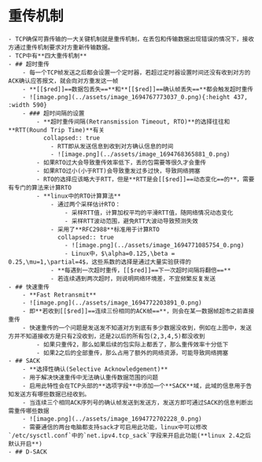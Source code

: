 # 重传机制
	- TCP确保可靠传输的一大关键机制就是重传机制，在丢包和传输数据出现错误的情况下，接收方通过重传机制要求对方重新传输数据。
	- TCP中有**四大重传机制**
	- ## 超时重传
		- 每一个TCP帧发送之后都会设置一个定时器，若超过定时器设置时间还没有收到对方的ACK确认应答报文，就会向对方重发这一帧
		- **[[$red]]==数据包丢失==**和**[[$red]]==确认帧丢失==**都会触发超时重传
		- ![image.png](../assets/image_1694767773037_0.png){:height 437, :width 590}
		- ### 超时间隔的设置
			- **超时重传间隔(Retransmission Timeout, RTO)**的选择往往和**RTT(Round Trip Time)**有关
			  collapsed:: true
				- RTT即从发送信息到收到对方确认信息的时间
				- ![image.png](../assets/image_1694768365881_0.png)
			- 如果RTO过大会导致重传效率低下，丢的包需要等很久才会重传
			- 如果RTO过小(小于RTT)会导致重发过多过快，导致网络拥塞
			- RTO的选择应该略大于RTT，但是**RTT是会[[$red]]==动态变化==的**，需要有专门的算法来计算RTO
			- **linux中的RTO计算算法**
				- 通过两个采样估计RTO：
					- 采样RTT值，计算加权平均的平滑RTT值，随网络情况动态变化
					- 采样RTT波动范围，避免RTT大波动导致预测失效
				- 采用了**RFC2988**标准用于计算RTO
				  collapsed:: true
					- ![image.png](../assets/image_1694771085754_0.png)
					- Linux中，$\alpha=0.125,\beta = 0.25,\mu=1,\partial=4$，这些系数的选择是通过大量实验获得的
				- **每遇到一次超时重传，[[$red]]==下一次超时间隔将翻倍==**
				- 若连续遇到两次超时，则说明网络环境差，不宜频繁反复发送
	- ## 快速重传
		- **Fast Retransmit**
		- ![image.png](../assets/image_1694772203891_0.png)
		- 即**若收到[[$red]]==连续三份相同的ACK帧==**，则会在某一数据帧超市之前直接重传
		- 快速重传的一个问题是发送发不知道对方到底有多少数据没收到，例如在上图中，发送方并不知道接收方是只有2没收到，还是2以后的所有包(2,3,4,5)都没收到
			- 如果只重传2，那么如果后续的包实际上都丢了，那么重传效率十分低下
			- 如果2之后的全部重传，那么占用了额外的网络资源，可能导致网络拥塞
	- ## SACK
		- **选择性确认(Selective Acknowledgement)**
		- 用于解决快速重传中无法确认重传数据范围的问题
		- 启用此特性会在TCP头部的**选项字段**中添加一个**SACK**域，此域的信息用于告知发送方有哪些数据已经收到。
		- 当连续三个相同ACK序列号的确认帧发送到发送方，发送方即可通过SACK的信息判断出需重传哪些数据
		- ![image.png](../assets/image_1694772702228_0.png)
		- 需要通信的两台电脑都支持sack才可启用此功能，linux中可以修改`/etc/sysctl.conf`中的`net.ipv4.tcp_sack`字段来开启此功能(**linux 2.4之后默认开启**)
	- ## D-SACK